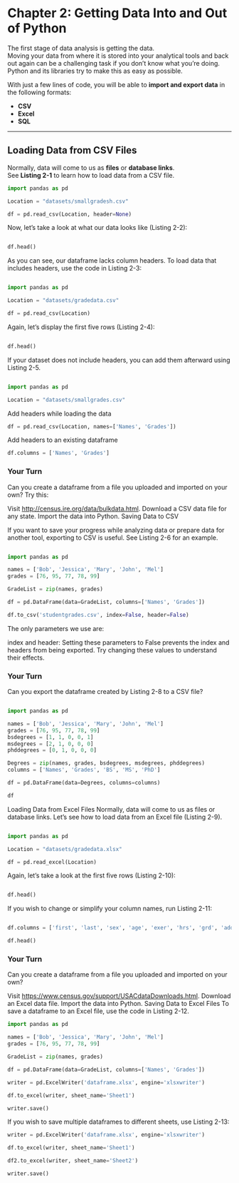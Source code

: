 # Chapter 2: Getting Data Into and Out of Python

The first stage of data analysis is getting the data.  
Moving your data from where it is stored into your analytical tools and back out again can be a challenging task if you don’t know what you’re doing.  
Python and its libraries try to make this as easy as possible.

With just a few lines of code, you will be able to **import and export data** in the following formats:
- **CSV**
- **Excel**
- **SQL**

---

## **Loading Data from CSV Files**
Normally, data will come to us as **files** or **database links**.  
See **Listing 2-1** to learn how to load data from a CSV file.

```python
import pandas as pd

Location = "datasets/smallgradesh.csv"

df = pd.read_csv(Location, header=None)
```
Now, let’s take a look at what our data looks like (Listing 2-2):

```python

df.head()
```
As you can see, our dataframe lacks column headers.
To load data that includes headers, use the code in Listing 2-3:

```python

import pandas as pd

Location = "datasets/gradedata.csv"

df = pd.read_csv(Location)
```
Again, let’s display the first five rows (Listing 2-4):

```python

df.head()
```
If your dataset does not include headers, you can add them afterward using Listing 2-5.

```python

import pandas as pd

Location = "datasets/smallgrades.csv"
```

Add headers while loading the data
```python
df = pd.read_csv(Location, names=['Names', 'Grades'])
```

Add headers to an existing dataframe
```python
df.columns = ['Names', 'Grades']
```

### Your Turn
Can you create a dataframe from a file you uploaded and imported on your own?
Try this:

Visit http://census.ire.org/data/bulkdata.html.
Download a CSV data file for any state.
Import the data into Python.
Saving Data to CSV

If you want to save your progress while analyzing data or prepare data for another tool, exporting to CSV is useful.
See Listing 2-6 for an example.

```python

import pandas as pd

names = ['Bob', 'Jessica', 'Mary', 'John', 'Mel']
grades = [76, 95, 77, 78, 99]

GradeList = zip(names, grades)

df = pd.DataFrame(data=GradeList, columns=['Names', 'Grades'])

df.to_csv('studentgrades.csv', index=False, header=False)
```
The only parameters we use are:

index and header: Setting these parameters to False prevents the index and headers from being exported.
Try changing these values to understand their effects.

### Your Turn
Can you export the dataframe created by Listing 2-8 to a CSV file?

```python

import pandas as pd

names = ['Bob', 'Jessica', 'Mary', 'John', 'Mel']
grades = [76, 95, 77, 78, 99]
bsdegrees = [1, 1, 0, 0, 1]
msdegrees = [2, 1, 0, 0, 0]
phddegrees = [0, 1, 0, 0, 0]

Degrees = zip(names, grades, bsdegrees, msdegrees, phddegrees)
columns = ['Names', 'Grades', 'BS', 'MS', 'PhD']

df = pd.DataFrame(data=Degrees, columns=columns)

df
```
Loading Data from Excel Files
Normally, data will come to us as files or database links.
Let’s see how to load data from an Excel file (Listing 2-9).

```python

import pandas as pd

Location = "datasets/gradedata.xlsx"

df = pd.read_excel(Location)
```
Again, let’s take a look at the first five rows (Listing 2-10):

```python

df.head()
```
If you wish to change or simplify your column names, run Listing 2-11:

```python

df.columns = ['first', 'last', 'sex', 'age', 'exer', 'hrs', 'grd', 'addr']

df.head()
```

### Your Turn
Can you create a dataframe from a file you uploaded and imported on your own?

Visit https://www.census.gov/support/USACdataDownloads.html.
Download an Excel data file.
Import the data into Python.
Saving Data to Excel Files
To save a dataframe to an Excel file, use the code in Listing 2-12.

```python
import pandas as pd

names = ['Bob', 'Jessica', 'Mary', 'John', 'Mel']
grades = [76, 95, 77, 78, 99]

GradeList = zip(names, grades)

df = pd.DataFrame(data=GradeList, columns=['Names', 'Grades'])

writer = pd.ExcelWriter('dataframe.xlsx', engine='xlsxwriter')

df.to_excel(writer, sheet_name='Sheet1')

writer.save()
```
If you wish to save multiple dataframes to different sheets, use Listing 2-13:

```python
writer = pd.ExcelWriter('dataframe.xlsx', engine='xlsxwriter')

df.to_excel(writer, sheet_name='Sheet1')

df2.to_excel(writer, sheet_name='Sheet2')

writer.save()
```
